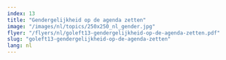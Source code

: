 ```yaml
---
index: 13
title: "Gendergelijkheid op de agenda zetten"
image: "/images/nl/topics/250x250_nl_gender.jpg"
flyer: "/flyers/nl/goleft13-gendergelijkheid-op-de-agenda-zetten.pdf"
slug: "goleft13-gendergelijkheid-op-de-agenda-zetten"
lang: nl
---
```

